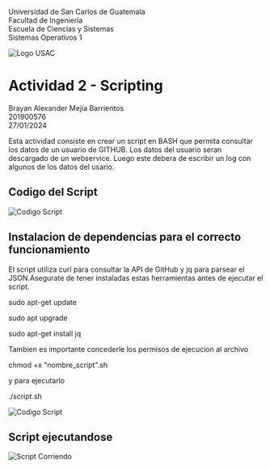 Universidad de San Carlos de Guatemala  
Facultad de Ingeniería  
Escuela de Ciencias y Sistemas  
Sistemas Operativos 1  

![Logo USAC](https://extracurriculares.ingenieria.usac.edu.gt/img/logo_fiusac_simple.png)

# Actividad 2 - Scripting

Brayan Alexander Mejia Barrientos  
201900576  
27/01/2024  

Esta actividad consiste en crear un script en BASH que permita consultar los datos de un usuario de GITHUB. Los datos del usuario seran descargado de un webservice. Luego este debera de escribir un log con algunos de los datos del usario.

## Codigo del Script

![Codigo Script](https://extracurriculares.ingenieria.usac.edu.gt/img/logo_fiusac_simple.png)

## Instalacion de dependencias para el correcto funcionamiento

El script utiliza curl para consultar la API de GitHub y jq para parsear el JSON.Asegurate de tener instaladas estas herramientas antes de ejecutar el script.

sudo apt-get update

sudo apt upgrade

sudo apt-get install jq

Tambien es importante concederle los permisos de ejecucion al archivo 

chmod +x "nombre_script".sh

y para ejecutarlo 

./script.sh

![Codigo Script](https://extracurriculares.ingenieria.usac.edu.gt/img/logo_fiusac_simple.png)

## Script ejecutandose 

![Script Corriendo](https://extracurriculares.ingenieria.usac.edu.gt/img/logo_fiusac_simple.png)
